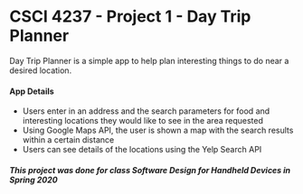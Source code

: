# CSCI 4237 - Project 1 - Day Trip Planner
Day Trip Planner is a simple app to help plan interesting things to do near a desired location.

#### App Details
- Users enter in an address and the search parameters for food and interesting locations they would like to see in the area requested
- Using Google Maps API, the user is shown a map with the search results within a certain distance
- Users can see details of the locations using the Yelp Search API

##### This project was done for class Software Design for Handheld Devices in Spring 2020

